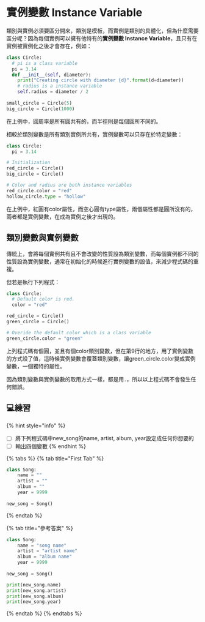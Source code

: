 # 實例變數 Instance Variable

類別與實例必須要區分開來，類別是模板，而實例是類別的具體化，但為什麼需要區分呢？因為每個實例可以擁有他特有的**實例變數 Instance Variable**，且只有在實例被實例化之後才會存在，例如：

```python
class Circle:
  # pi is a class variable
  pi = 3.14
  def __init__(self, diameter):
    print("Creating circle with diameter {d}".format(d=diameter))
    # radius is a instance variable
    self.radius = diameter / 2
    
small_circle = Circle(5)
big_circle = Circle(1000)
```

在上例中，圓周率是所有圓共有的，而半徑則是每個圓所不同的。

相較於類別變數是所有類別實例所共有，實例變數可以只存在於特定變數：

```python
class Circle:
  pi = 3.14

# Initialization
red_circle = Circle()
big_circle = Circle()

# Color and radius are both instance variables
red_circle.color = "red"
hollow_circle.type = "hollow"
```

在上例中，紅圓有color屬性，而空心圓有type屬性，兩個屬性都是圓所沒有的，兩者都是實例變數，在成為實例之後才出現的。

## 類別變數與實例變數

傳統上，會將每個實例共有且不會改變的性質設為類別變數，而每個實例都不同的性質設為實例變數，通常在初始化的時候進行實例變數的設值，來減少程式碼的重複。

但若是執行下列程式：

```python
class Circle:
  # Default color is red.
  color = "red"

red_circle = Circle()
green_circle = Circle()

# Overide the default color which is a class variable
green_circle.color = "green"
```

上列程式碼有個圓，並且有個color類別變數，但在第9行的地方，用了實例變數的方式設了值，這時候實例變數會覆蓋類別變數，讓green\_circle.color變成實例變數，一個獨特的屬性。

因為類別變數與實例變數的取用方式一樣，都是用`.`，所以以上程式碼不會發生任何錯誤。

## 💻練習

{% hint style="info" %}
* [ ] 將下列程式碼中new\_song的name, artist, album, year設定成任何你想要的
* [ ] 輸出四個變數
{% endhint %}

{% tabs %}
{% tab title="First Tab" %}
```python
class Song:
    name = ""
    artist = ""
    album = ""
    year = 9999
    
new_song = Song()
```
{% endtab %}

{% tab title="參考答案" %}
```python
class Song:
    name = "song name"
    artist = "artist name"
    album = "album name"
    year = 9999
    
new_song = Song()

print(new_song.name)
print(new_song.artist)
print(new_song.album)
print(new_song.year)
```
{% endtab %}
{% endtabs %}



## 

